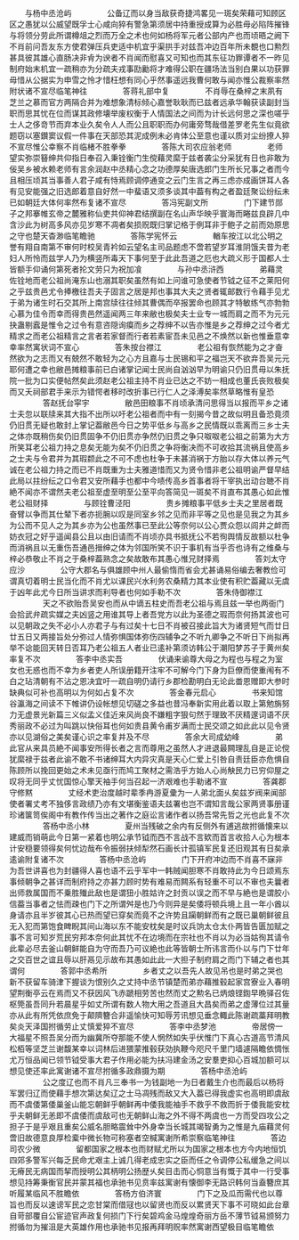 <!-- { "loadSidebar": true } -->
　　与杨中丞沧屿
　　
　　公备辽而以身当敌获奇捷鸿畧见一斑矣荣藉可知顾区区之愚犹以公威望既孚士心咸向猝有警急第须居中持重授成算为必胜毋必陷阵摧锋与将领分劳此所谓樽俎之烈而万全之术也何如杨将军元者公部内产也而顷晤之阙下不肖前问吾友东方使君弹压兵吏适中机宜乎渠拱手对兹吾冲边百年所未覩也口勲烈甚具彼其雄心直肠决非肻为谀者不肖闻而慰喜又可知也而其东征功罪谭者不一昨见制府始末机宜一疏稍亦为分疏夫戎事劻勷将才难得公职在疆场法当别白果以功获罪毋惜从公据实为申雪之怜才惜枉想有同心乎然事遥远我曹何敢与闻亦惟公裁察率然附状诸不宣尽临笔神往
　　
　　答蒋礼部中复
　　
　　不肖辱在桑梓之末夙有芝兰之慕而官方两隔合并为难想象清标倾心嘉誉耿耿而已兹者远承华翰获读副封当职而思其忧在位而谋其政修壊举废权衡于人情国法之间而为计长远何思之深也嗟乎士人之侈竒节而弃本业久矣令人人而公且职职而办何庸旁骛哉借差罗老先生似竟欲题窃以塞鑚窦议假一件事在天部恐其泥成例未必肯体公至意也谨以质对尘纷撩人猝不宣尽惟公幸察不肖临楮不胜拳拳
　　
　　答陈大司农应翁老师
　　
　　老师望实弥崇簮绅共仰指日奉召入秉铨衡门生傥藉灵縻于兹者袭尘分采犹有日也非敢为佞吴乡被水赖老师有言余润赵中丞精心念之功德厚矣唐选郎门生所长兄事之者而今且相压顷其当事善人君子咸有恃焉顾调停通变之云门生言之再三虑亦成画饼耳人各有见安能强之旧选郎着意自好然一中蜚语又须多谈其中葢有构之者盈廷聚讼纷纭未已如朝廷大体何率然布复诸不宣尽
　　
　　答冯宪副文所
　　
　　门下建节郧子之邦搴帷玄帝之麓雅称仙吏共仰神君结撰副在名山声华映乎寰海而睠兹良辟几中含沙此为树高多风亦见岁寒不凋者矣损贶既归掌记格于例耳非于鲍子之前而効原思之守也楚天杳渺临笔瞻驰
　　
　　答陈学宪怀云
　　
　　輶车按江以北公明之誉有翔自南第不审何时校吴青衿如云望名主司品题虑不啻若望岁耳淮阴饿夫昔为老妇人所怜而兹学人乃为横竖所毒天下事何至于此此吾道之厄也大疏义形于国都人士皆额手仰诵何第死者抡文劳只为祝加飡
　　
　　与孙中丞浒西
　　
　　弟藉灵佐铨地而老公祖尚淹东山也溺其职矣虽然有如上问谁可急使者节钺之征不之莱阳何之乎兹贵邑尤令捧檄往吾夫子固言之居是邦也事其大夫之贤者辄邮数行令藉手见尤于弟为诸生时石交其所上南宫牍往往倾其曹偶而卒报罢命也顾其才特敏练气亦勃勃心慕为佳令而幸而得贵邑然遥闻两三年来敝也极矣夫士业专一城而肩之而不为元元抉蛊剔蠧是惟令之过令有意咨隠询瘼而乡之荐绅不以告亦惟是乡之荐绅之过今者尤精求之而老公祖精言之言者若家督而行者若素宦吾未见邑之不焕然以新也惟垂意幸幸率然寓状词不宣心
　　
　　答朱按台襟江
　　
　　老公祖有恢然能为之才奋然欲为之志而又有兢然不敢轻为之心方且嘉与士民锡和平之福岂天不欲弃吾吴元元耶何遭之幸也敝邑摊粮事前已白诸掌记闻士民尚自汹汹早为明谕只仍旧贯毋以朱抚院一批为口实便帖然矣此须赵老公祖主持不肖业已达之不妨一相成也董氏丧败极矣而又夭祠部君手来示为错愕者移时改折事已行仁人之泽溥矣率然草略惟有皇恐
　　
　　答赵抚台寜宇
　　
　　敝邑田粮事不肖顷承清问思得当以报而平乡之诸士夫忽以联牍来其大指不出所以吁老公祖者而中有一刻揭今昔之故似明且备恐竟须仍旧贯无疑也敢封上掌记葢敝邑今日之势平低乡与高乡之民情既以乖离而三乡士夫之体亦既稍伤矣仍旧贯固争不仍旧贯亦争然仍旧贯之争只呶呶老公祖之前第为大方所笑耳老公祖力持之息矣无能为矣不仍旧贯之争将衡决而不可收拾其流祸且使高乡之士夫与令君并为其瑕颣此之不可不虑也杜争于未甚消祸于方胎以存大体以养元气诚在老公祖力持之而已不肖既重为士夫雅道惜而又为贤令惜非老公祖明谕严督早结此局以拄纷纭之口令君又安所藉手也都中今啧传高乡首事者将干宰执出动台聴不肖絶不闻亦不谓然夫老公祖至虚至明至公至平向答简见一斑矣不肖直布其愚心如此惟老公祖财择
　　
　　与顾铨曹泾阳
　　
　　贵乡摊粮事平低乡士夫之里居者既奋臂以争而其仕辇下者亦扼腕以叹是同室乡邻之见而非平等之见也是见我之为其乡为公而不见人之为其乡亦为公也虽然事已至此公等奈何以公心贾众怨以闾井之衅而妨衣冠之好乎遥闻县公且以由旧请而不肖顷亦具书抵抚公不若徇舆情反故额以杜争而消祸且以无重伤吾通邑搢绅之体为邻国所笑不识于事机有当乎否也诗有之维桑与梓必恭敬止不肖之于桑梓葢熟念之矣故敢布其愚心惟兄财择焉
　　
　　答刘太守应沙
　　
　　公守大郡名与俱雄顾中州人最偷惰而省会尤甚诵易俗编去奢教俭可谓真切着明士民当化而不肖尤以课民兴水利务农桑精力其本业使有积贮葢藏以无虞于凶年此尤今日所当讲求而利导者也何如手勒不次
　　
　　答朱侍御襟江
　　
　　天之不欲贻吾吴安也而从中谪五柱史而吾老公祖与焉且兹一举也两衙门会拾武弁疏实媒之夫凶竖之用谁其导上者吾党方以此为圣德之瑕而奈何扬其波也可以见朝政之失不必小人亦君子与有过矣十七日不肖被召接此旨大为诸贤短气而廿日廿五日又两接旨处分弥过人情弥惧国体弥伤四辅争之不听九卿争之不听日下尚拟再举不谂能回天转日否耳乃老公祖五人者业已逺补第须访韩公于潮阳梦苏子于黄州矣率复不次
　　
　　答李中丞实吾
　　
　　伏诵来谕尊大母之为程也与程之为室女也无惑也而不幸为乡者吏人所误册籍开注牢不可解今门下身为巨僚而使重闱有不白之玷清朝有不沾之恩决宜吁一疏自明仍请行乡郡检勘明白无论此畨恩赠即大参时缺典似可补也高明以为何如占复不次
　　
　　答金春元启心
　　
　　书来知馆谷瀛海之间读不下帷讲仍设帐想见切磋之多益也昔冯奉新实用此着以取上第勉旃努力无虚景光新篇三义似孟义佳近来风尚良不嫌粗字狠句然于理致不厌精邃词语不厌秀丽政不必过为叫跳以快俗耳也何如贵县黄令甫岁满而士民交颂之如此此以见令贤亦以见湖俗之美矣谨心识之率复并及不尽
　　
　　答余大司成幼峰
　　
　　弟此官从来具员絶不闻事安所得长者之言而尊用之虽然人才进退最闗理乱自是正论傥犹縻禄于兹者此谕不敢不书诸绅耳大内异灾真是天心仁爱上引咎自责廷臣亦危惧自陈顾所以挽回更始之术未见亟行而鸠工聚材之需浩乎方始人心尚觖民力已穷仰屋之叹将无同乎丈忧国惊心擎天袖手何当召起一济艰难也手勒诸不宣
　　
　　答龚郡守修黙
　　
　　丈经术吏治度越时辈季冉游夏彚为一人弟北面乆矣兹岁阀来闻部使者署丈考不独侈言政绩乃亦有文堪衡鉴语夫兹署也岂不谓知言哉公家两贤事册谨珍诸箧笥俟阁中有教作传当出之著作之庭讼言诸作者以扬吾常先哲之光也此复不次
　　
　　答杨中丞小林
　　
　　夏州当残破之余内有反侧外有逋逃故拊循懐来以建威而销萌此今日第一紧着也明公承节钺而西不言战不言欵而首言收拾人心为根本计安穏要领得矣何忧边哉布令振弱扶倾犁然石画长计孤镇军民复还旧观其有日矣承逺谕附复诸不次
　　
　　答杨中丞沧屿
　　
　　门下开府冲边而不肖喜不寐非为吾世讲喜也为封疆得人喜也语不云乎军中一韩贼闻胆寒不肖敢持此为今日颂焉东事倾朝争之甚详而制府持之亦甚力顾时势有难易而闗系有轻重不可以不审也夫曩者出师救属国而不乗胜殱此敌也是谓狃小胜姑许之封贡以误之而不早与絶也是谓胶小信葢当事者之怯而疎也门下之所谓舛是也乃今则异是矣倭将顿兵境上且一年小酋以身请亦且半岁彼其心已热而望已穿矣而竟不之许势且躏朝鲜而有之既已巢朝鲜彼且无入犯而第饱食睥睨其间山海以东不能安枕矣是时议兵饷太仓太仆两皆告匮加赋之事不言可知岁荒民穷邦本奈何此其忧不在边境而在宗社也不肖以为必当姑徇其请令此辈必尽去釜山朝鲜能自为守而吾乃可议絶也此等皆朝士所讳言而仆以与门下廿年之交百世之谊且辱以肝鬲见示故布其愚如此此一大担子制府肩之而门下辅之者也其谓何
　　
　　答郭中丞希所
　　
　　乡者丈之以吾先人故见吊也是时弟之哭也新不获留车骑津下握谈为恨别久之丈持中丞节镇楚而弟亦藉推毂起家宫寮业入春明望荆衡亭云在焉而又不获因风飞赤蹏相劳苦也然而丈之勲名已炳烺铿鍧早晩驿召佐枢筦虽吾同升若晨星乎如丈所谓有数人物大用之吾道且大昌矣而弟之虚薄位过其量亦从此有所凭依庶免于颠隮簪合非遥愉快可知辱芳讯想见垂念輙此陈谢疏藁拜明教矣炎天泽国拊循劳止丈慎爱猝不宣尽
　　
　　答李中丞梦池
　　
　　帝居傍一大福星不照吾吴分而为幽冀所夺那能不使人惘然如失乎伏惟门下真心古道高节清风松栢等坚芝兰谢馥某幸以词林后进猥蒙推毂获効执鞭今咫尺千里门墙遽隔瞻依惆怅尤万恒品闻已领节钺受事大君子作用必能为扶冯建金汤之安羣吏抑心百城加额可以想见使还率此寓谢诸不宣尽拊循多政鼎摄为期
　　
　　答杨中丞沧屿
　　
　　公之度辽也而不肖凡三奉书一为钱副地一为日者戴生介也而最后以杨将军罢归辽而使藉手想次第达矣辽之士马凋残而敌又大入葢已得我虚实也高明即虞敌而不虞倭第倭巢釜山能忘朝鲜乎朝鲜再中倭我能袖手不救乎不救而折于倭我能安枕乎夫朝鲜无恙即不虞倭而虞敌可也无朝鲜山海之外不得不两虞也一方而受四攻公之担子于是乎艰且重矣公威名胆略震耸中外身幸当长城其竭智勇为之惟是九庙藉灵何啻旧故德意良厚检槖中微长物可称塞者空椷寓谢所希崇察临笔神往
　　
　　答边司农少微
　　
　　留都国家之根本也而财赋尤所以为国家之根本也方今内地恒饥四郊多警军兴每乏民命尤艰主上诚几得老成忠实之臣而任之令调停公私缓急之间以无瘠民无病国而挈而授明公其柄明公扬歴乆矣目击而心恫意当有慨于其中一行受事想见持筹秉衡官民并蒙其福也承驰书见贲率兹寓谢有懐御李无路识韩何当盍簪庶其听履某临风不胜瞻依
　　
　　答杨方伯济寰
　　
　　门下之及瓜而需代也以尊旨也而反以速谤军民之恋甘棠而借冦也以留贤也而反以累贤天下事不可晓如此台章自苛部覆自公宦迹官声政复何损门下行矣碧鸡金马煌煌奇丽方岳不薄节钺易颁努力拊循勿为摧沮是大英雄作用也承驰书见报再拜明贶率然寓谢西望极目临笔瞻依
　　
